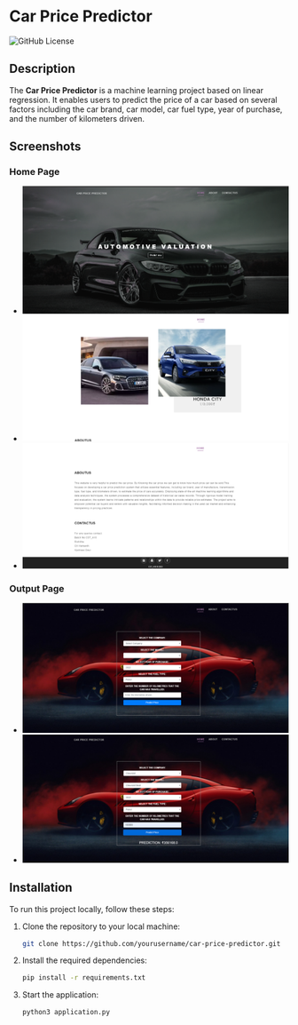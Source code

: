 # Car Price Predictor

![GitHub License](https://img.shields.io/badge/license-MIT-blue.svg)

## Description

The **Car Price Predictor** is a machine learning project based on linear regression. It enables users to predict the price of a car based on several factors including the car brand, car model, car fuel type, year of purchase, and the number of kilometers driven.

## Screenshots

### Home Page

- ![Home Page 1](/Output/home1.png)
- ![Home Page 2](/Output/home2.png)
- ![Home Page 3](/Output/home3.png)

### Output Page

- ![Output 1](/Output/output.png)
- ![Output 2](/Output/output2.png)

## Installation

To run this project locally, follow these steps:

1. Clone the repository to your local machine:

   ```bash
   git clone https://github.com/yourusername/car-price-predictor.git
2. Install the required dependencies:
   ```bash
   pip install -r requirements.txt
3. Start the application:
   ```bash
   python3 application.py
